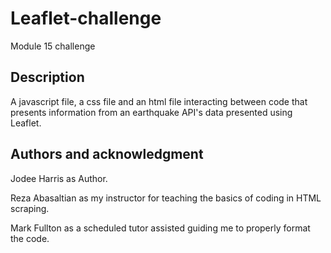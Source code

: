 # Leaflet-challenge
 Module 15 challenge
 
## Description
A javascript file, a css file and an html file interacting between code that presents information from an earthquake API's data presented using Leaflet.

## Authors and acknowledgment
Jodee Harris as Author.

Reza  Abasaltian as my instructor for teaching the basics of coding in HTML scraping.

Mark Fullton as a scheduled tutor assisted guiding me to properly format the code.
